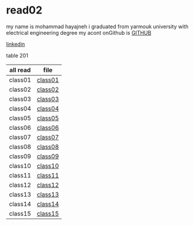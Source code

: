 # read02
my name is mohammad hayajneh 
i graduated from yarmouk university with electrical engineering degree
my acont onGithub is
 [GITHUB](https://github.com/mohammadhayajneh2014)


[linkedin](https://www.linkedin.com/in/mohammad-hayajneh-2ab099124/)



table 201 

| all read    |        file          |
| ----------- | -------------------- |
| class01     | [class01](class01.md)|
| class02     | [class02](class02.md)|
| class03     | [class03](class03.md)|
| class04     | [class04](class04.md)|
| class05     | [class05](class05.md)|
| class06     | [class06](class06.md)|
| class07     | [class07](class07.md)|
| class08     | [class08](class08.md)|
| class09     | [class09](class09.md)|
| class10     | [class10](class10.md)|
| class11     | [class11](class11.md)|
| class12     | [class12](class12.md)|
| class13     | [class13](class13.md)|
| class14     | [class14](class14.md)|
| class15     | [class15](class15.md)|